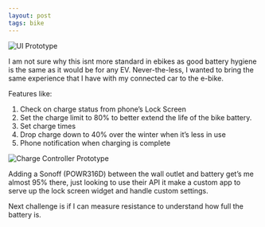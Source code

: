 ```yaml
---
layout: post
tags: bike
---
```



![UI Prototype](https://michaelmassie.com/assets/img/UIController2.png)

I am not sure why this isnt more standard in ebikes as good battery hygiene is the same as it would be for any EV. Never-the-less, I wanted to bring the same experience that I have with my connected car to the e-bike.

Features like:
 1. Check on charge status from phone’s Lock Screen
 2. Set the charge limit to 80% to better extend the life of the bike battery.
 3. Set charge times
 4. Drop charge down to 40% over the winter when it’s less in use
 5. Phone notification when charging is complete

![Charge Controller Prototype](https://michaelmassie.com/assets/img/chargeController.jpeg)

Adding a Sonoff (POWR316D) between the  wall outlet and battery get’s me almost 95% there, just looking to use their API it make a custom app to serve up the lock screen widget and handle custom settings.

Next challenge is if I can measure resistance to understand how full the battery is. 
